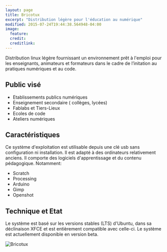 ```yaml
---
layout: page
title: Bricotux
excerpt: "Distribution légère pour l'éducation au numérique"
modified: 2015-07-24T19:44:38.564948-04:00
image:
  feature:
  credit:
  creditlink:
---
```


Distribution linux légère fournissant un environnement prêt à l'emploi pour les enseignants, animateurs et formateurs dans le cadre de l’initation au pratiques numériques et au code.

## Public visé

* Etablissements publics numériques
* Enseignement secondaire ( collèges, lycées)
* Fablabs et Tiers-Lieux
* Ecoles de code 
* Ateliers numériques

## Caractéristiques

Ce système d'exploitation est utilisable depuis une clé usb sans configuration ni installation. Il est adapté à des ordinateurs relativement anciens. Il comporte des logiciels d'apprentissage et du contenu pédagogique. Notamment: 

* Scratch 
* Processing
* Arduino
* Gimp
* Openshot

## Technique  et Etat

Le système est basé sur les versions stables (LTS) d'Ubuntu, dans sa déclinaison XFCE et est entièrement compatible avec celle-ci. Le système est actuellement disponible en version beta. 

![Bricotux]({{site.url}}/images/bricotuxTuto.jpg)